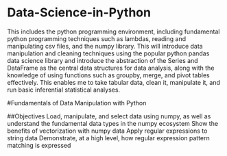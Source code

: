 # Data-Science-in-Python
This includes the python programming environment, including fundamental python programming techniques such as lambdas, reading and manipulating csv files, and the numpy library. This will introduce data manipulation and cleaning techniques using the popular python pandas data science library and introduce the abstraction of the Series and DataFrame as the central data structures for data analysis, along with the knowledge of using functions such as groupby, merge, and pivot tables effectively. This enables me to take tabular data, clean it, manipulate it, and run basic inferential statistical analyses. 

#Fundamentals of Data Manipulation with Python

##Objectives
Load, manipulate, and select data using numpy, as well as understand the fundamental data types in the numpy ecosystem
Show the benefits of vectorization with numpy data
Apply regular expressions to string data
Demonstrate, at a high level, how regular expression pattern matching is expressed


